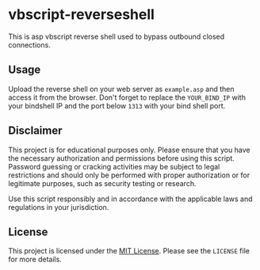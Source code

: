 # vbscript-reverseshell
This is asp vbscript reverse shell used to bypass outbound closed connections.


## Usage
Upload the reverse shell on your web server as `example.asp` and then access it from the browser.
Don't forget to replace the `YOUR_BIND_IP` with your bindshell IP and the port below `1313` with your bind shell port.
## Disclaimer

This project is for educational purposes only. Please ensure that you have the necessary authorization and permissions before using this script. Password guessing or cracking activities may be subject to legal restrictions and should only be performed with proper authorization or for legitimate purposes, such as security testing or research.

Use this script responsibly and in accordance with the applicable laws and regulations in your jurisdiction.

## License

This project is licensed under the [MIT License](LICENSE). Please see the `LICENSE` file for more details.
